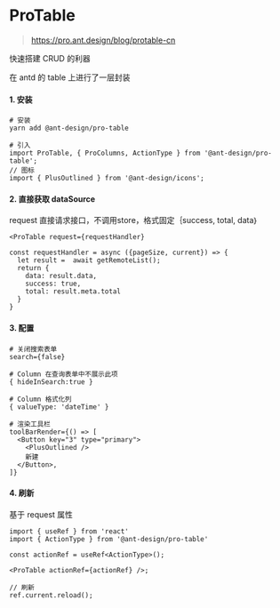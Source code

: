 # ProTable

> https://pro.ant.design/blog/protable-cn

快速搭建 CRUD 的利器

 在 antd 的 table 上进行了一层封装

#### 1. 安装

```
# 安装
yarn add @ant-design/pro-table

# 引入
import ProTable, { ProColumns, ActionType } from '@ant-design/pro-table';
// 图标
import { PlusOutlined } from '@ant-design/icons';
```

#### 2. 直接获取 dataSource

request 直接请求接口，不调用store，格式固定｛success, total, data｝

```
<ProTable request={requestHandler}

const requestHandler = async ({pageSize, current}) => {
  let result =  await getRemoteList();
  return {
    data: result.data,
    success: true,
    total: result.meta.total
  }
}
```

#### 3. 配置

```
# 关闭搜索表单 
search={false}

# Column 在查询表单中不展示此项
{ hideInSearch:true }

# Column 格式化列
{ valueType: 'dateTime' }

# 渲染工具栏
toolBarRender={() => [
  <Button key="3" type="primary">
    <PlusOutlined />
    新建
  </Button>,
]}
```

#### 4. 刷新

基于 request 属性

```
import { useRef } from 'react'
import { ActionType } from '@ant-design/pro-table'

const actionRef = useRef<ActionType>();

<ProTable actionRef={actionRef} />;

// 刷新
ref.current.reload();
```

